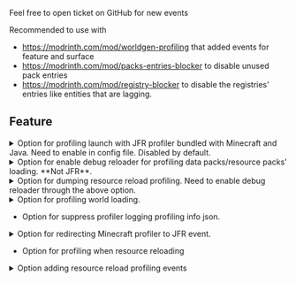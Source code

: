 Feel free to open ticket on GitHub for new events

Recommended to use with

- https://modrinth.com/mod/worldgen-profiling that added events for feature and surface
- https://modrinth.com/mod/packs-entries-blocker to disable unused pack entries
- https://modrinth.com/mod/registry-blocker to disable the registries' entries like entities that are lagging.

## Feature

<details>
<summary>Option for profiling launch with JFR profiler bundled with Minecraft and Java. Need to enable in config file. Disabled
  by default.</summary>

```
    [09:41:51] [main/INFO] (FabricLoader/MixinExtras|Service) Initializing MixinExtras via com.llamalad7.mixinextras.service.MixinExtrasServiceImpl(version=0.3.5).
    [09:41:52] [main/INFO] (Minecraft) Started flight recorder profiling id(1):name(client-1.20.1-2024-04-22-094152) - will dump to debug\client-2024-04-22-094152.jfr on exit or stop command
    [09:41:58] [main/INFO] (Minecraft) Vanilla bootstrap took 4501 milliseconds
```

```
    [09:42:09] [Render thread/INFO] (Minecraft) Total blocking time: 775 ms
    [09:42:11] [Render thread/WARN] (ModernFix) Game took 24.617 seconds to start
    2024-04-22 09:42:11,665 Render thread WARN Error parsing URI D:\Projects\Minecraft\MoreProfiling\mod\.gradle\loom-cache\log4j.xml
    [09:42:11] [Render thread/INFO] (Minecraft) Dumped flight recorder profiling to debug\client-2024-04-22-094152.jfr
    [09:42:11] [Render thread/INFO] (Minecraft) Dumped recording summary to debug\jfr-report-client-2024-04-22-094152.json
    [09:42:11] [Render thread/INFO] (MoreProfiling) Launch profiling finished. Exported to debug\client-2024-04-22-094152.jfr
```

</details>

<details>
<summary>Option for enable debug reloader for profiling data packs/resource packs' loading. **Not JFR**.</summary>

```
[09:42:09] [Render thread/INFO] (Minecraft) LanguageManager [net.minecraft.client.resource.language.LanguageManager] took approximately 65 ms (0 ms preparing, 65 ms applying)
[09:42:09] [Render thread/INFO] (Minecraft) TextureManager [net.minecraft.client.texture.TextureManager] took approximately 21992 ms (21992 ms preparing, 0 ms applying)
[09:42:09] [Render thread/INFO] (Minecraft) SoundManager [net.minecraft.client.sound.SoundManager] took approximately 3172 ms (3124 ms preparing, 48 ms applying)
[09:42:09] [Render thread/INFO] (Minecraft) SplashTextResourceSupplier [net.minecraft.client.resource.SplashTextResourceSupplier] took approximately 2 ms (2 ms preparing, 0 ms applying)
[09:42:09] [Render thread/INFO] (Minecraft) FontManager [net.minecraft.client.font.FontManager] took approximately 22460 ms (22299 ms preparing, 161 ms applying)
[09:42:09] [Render thread/INFO] (Minecraft) GrassColormapResourceSupplier [net.minecraft.client.resource.GrassColormapResourceSupplier] took approximately 26 ms (24 ms preparing, 2 ms applying)
[09:42:09] [Render thread/INFO] (Minecraft) FoliageColormapResourceSupplier [net.minecraft.client.resource.FoliageColormapResourceSupplier] took approximately 24 ms (23 ms preparing, 1 ms applying)
[09:42:09] [Render thread/INFO] (Minecraft) BakedModelManager [net.minecraft.client.render.model.BakedModelManager] took approximately 25132 ms (25108 ms preparing, 24 ms applying)
[09:42:09] [Render thread/INFO] (Minecraft) EntityModelLoader [net.minecraft.client.render.entity.model.EntityModelLoader] took approximately 140 ms (0 ms preparing, 140 ms applying)
[09:42:09] [Render thread/INFO] (Minecraft) BlockEntityRenderDispatcher [net.minecraft.client.render.block.entity.BlockEntityRenderDispatcher] took approximately 32 ms (0 ms preparing, 32 ms applying)
[09:42:09] [Render thread/INFO] (Minecraft) BuiltinModelItemRenderer [net.minecraft.client.render.item.BuiltinModelItemRenderer] took approximately 0 ms (0 ms preparing, 0 ms applying)
[09:42:09] [Render thread/INFO] (Minecraft) ItemRenderer [net.minecraft.client.render.item.ItemRenderer] took approximately 6 ms (0 ms preparing, 6 ms applying)
[09:42:09] [Render thread/INFO] (Minecraft) BlockRenderManager [net.minecraft.client.render.block.BlockRenderManager] took approximately 3 ms (0 ms preparing, 3 ms applying)
[09:42:09] [Render thread/INFO] (Minecraft) EntityRenderDispatcher [net.minecraft.client.render.entity.EntityRenderDispatcher] took approximately 191 ms (0 ms preparing, 191 ms applying)
[09:42:09] [Render thread/INFO] (Minecraft) Shader Loader [net.minecraft.client.render.GameRenderer$1] took approximately 200 ms (116 ms preparing, 84 ms applying)
[09:42:09] [Render thread/INFO] (Minecraft) WorldRenderer [net.minecraft.client.render.WorldRenderer] took approximately 16 ms (0 ms preparing, 16 ms applying)
[09:42:09] [Render thread/INFO] (Minecraft) SearchManager [net.minecraft.client.search.SearchManager] took approximately 0 ms (0 ms preparing, 0 ms applying)
[09:42:09] [Render thread/INFO] (Minecraft) ParticleManager [net.minecraft.client.particle.ParticleManager] took approximately 302 ms (301 ms preparing, 1 ms applying)
[09:42:09] [Render thread/INFO] (Minecraft) PaintingManager [net.minecraft.client.texture.PaintingManager] took approximately 179 ms (179 ms preparing, 0 ms applying)
[09:42:09] [Render thread/INFO] (Minecraft) StatusEffectSpriteManager [net.minecraft.client.texture.StatusEffectSpriteManager] took approximately 75 ms (75 ms preparing, 0 ms applying)
[09:42:09] [Render thread/INFO] (Minecraft) VideoWarningManager [net.minecraft.client.resource.VideoWarningManager] took approximately 5 ms (4 ms preparing, 1 ms applying)
[09:42:09] [Render thread/INFO] (Minecraft) PeriodicNotificationManager [net.minecraft.client.resource.PeriodicNotificationManager] took approximately 1 ms (1 ms preparing, 0 ms applying)
```

```
[09:55:32] [Render thread/INFO] (Minecraft) TagManagerLoader [net.minecraft.registry.tag.TagManagerLoader] took approximately 519 ms (519 ms preparing, 0 ms applying)
[09:55:32] [Render thread/INFO] (Minecraft) LootManager [net.minecraft.loot.LootManager] took approximately 340 ms (251 ms preparing, 89 ms applying)
[09:55:32] [Render thread/INFO] (Minecraft) RecipeManager [net.minecraft.recipe.RecipeManager] took approximately 110 ms (83 ms preparing, 27 ms applying)
[09:55:32] [Render thread/INFO] (Minecraft) FunctionLoader [net.minecraft.server.function.FunctionLoader] took approximately 18 ms (18 ms preparing, 0 ms applying)
[09:55:32] [Render thread/INFO] (Minecraft) ServerAdvancementLoader [net.minecraft.server.ServerAdvancementLoader] took approximately 198 ms (87 ms preparing, 111 ms applying)
```

</details>
<details>
<summary>Option for dumping resource reload profiling. Need to enable debug reloader through the above option.</summary>

![img.png](https://github.com/SettingDust/MoreProfiling/blob/main/img.png?raw=true)

</details>

<details>
<summary>Option for profiling world loading.</summary>

```
[09:55:34] [Server thread/INFO] (Minecraft) Starting integrated minecraft server version 1.20.1
[09:55:34] [Server thread/INFO] (Minecraft) Generating keypair
[09:55:34] [Server thread/INFO] (Minecraft) Started flight recorder profiling id(2):name(client-1.20.1-2024-04-22-095534) - will dump to debug\client-2024-04-22-095534.jfr on exit or stop command
[09:55:37] [Server thread/INFO] (Minecraft) Preparing start region for dimension minecraft:overworld
[09:55:37] [Render thread/INFO] (Minecraft) Time elapsed: 114 ms
[09:55:37] [Server thread/INFO] (Minecraft) Dumped flight recorder profiling to debug\client-2024-04-22-095534.jfr
[09:55:37] [Server thread/INFO] (Minecraft) Dumped recording summary to debug\jfr-report-client-2024-04-22-095534.json
[09:55:37] [Server thread/INFO] (MoreProfiling) World loading profiling finished. Exported to debug\client-2024-04-22-095534.jfr
[09:55:37] [Server thread/INFO] (Minecraft) Changing view distance to 12, from 10
[09:55:37] [Server thread/INFO] (Minecraft) Changing simulation distance to 12, from 0
[09:55:39] [Server thread/INFO] (Minecraft) Player378[local:E:8feacf15] logged in with entity id 1 at (-165.5, 76.0, -50.5)
```

</details>

- Option for suppress profiler logging profiling info json.

<details>
<summary>Option for redirecting Minecraft profiler to JFR event.</summary>

![img_1.png](https://github.com/SettingDust/MoreProfiling/blob/main/img_1.png?raw=true)
![img_2.png](https://github.com/SettingDust/MoreProfiling/blob/main/img_2.png?raw=true)

</details>

- Option for profiling when resource reloading

<details>
<summary>Option adding resource reload profiling events</summary>

CIT Resewn events supported

![img_3.png](https://github.com/SettingDust/MoreProfiling/blob/main/img_3.png?raw=true)
![img_4.png](https://github.com/SettingDust/MoreProfiling/blob/main/img_4.png?raw=true)

</details>
